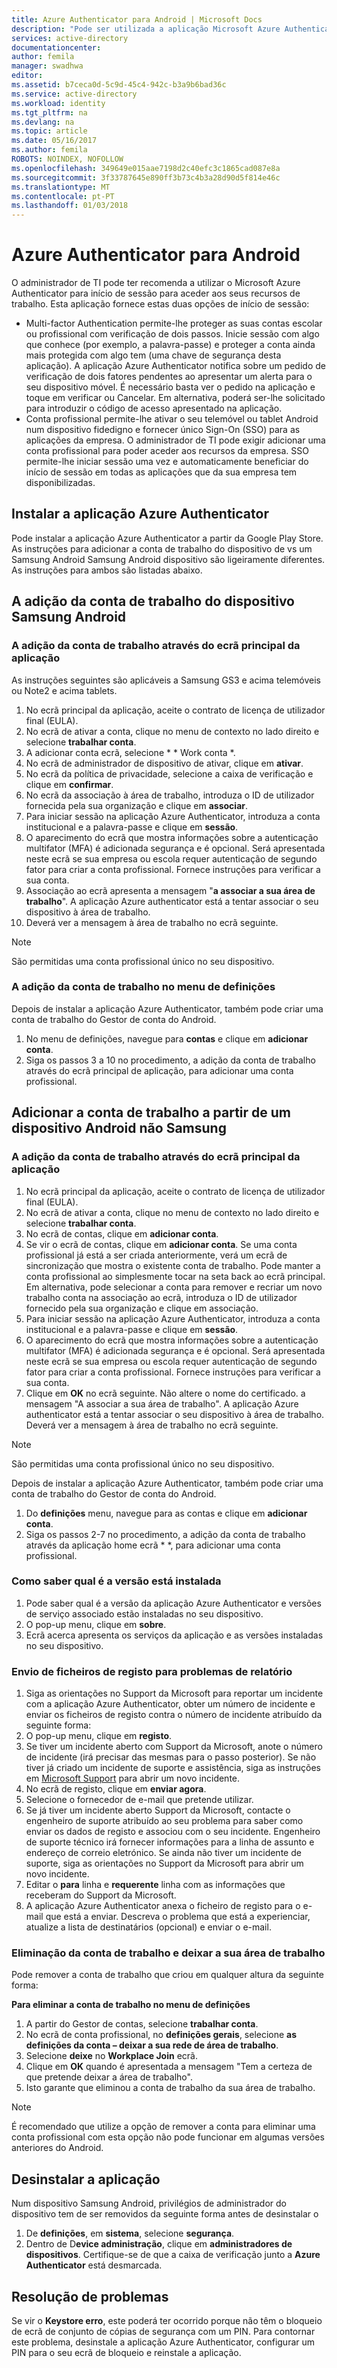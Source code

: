 ```yaml
---
title: Azure Authenticator para Android | Microsoft Docs
description: "Pode ser utilizada a aplicação Microsoft Azure Authenticator para início de sessão para aceder a recursos de trabalho. A aplicação Azure Authenticator notifica sobre um pedido de verificação de dois fatores pendentes ao apresentar um alerta para o seu dispositivo móvel."
services: active-directory
documentationcenter: 
author: femila
manager: swadhwa
editor: 
ms.assetid: b7ceca0d-5c9d-45c4-942c-b3a9b6bad36c
ms.service: active-directory
ms.workload: identity
ms.tgt_pltfrm: na
ms.devlang: na
ms.topic: article
ms.date: 05/16/2017
ms.author: femila
ROBOTS: NOINDEX, NOFOLLOW
ms.openlocfilehash: 349649e015aae7198d2c40efc3c1865cad087e8a
ms.sourcegitcommit: 3f33787645e890ff3b73c4b3a28d90d5f814e46c
ms.translationtype: MT
ms.contentlocale: pt-PT
ms.lasthandoff: 01/03/2018
---
```

# <a name="azure-authenticator-for-android"></a>Azure Authenticator para Android
O administrador de TI pode ter recomenda a utilizar o Microsoft Azure Authenticator para início de sessão para aceder aos seus recursos de trabalho. Esta aplicação fornece estas duas opções de início de sessão:

* Multi-factor Authentication permite-lhe proteger as suas contas escolar ou profissional com verificação de dois passos. Inicie sessão com algo que conhece (por exemplo, a palavra-passe) e proteger a conta ainda mais protegida com algo tem (uma chave de segurança desta aplicação). A aplicação Azure Authenticator notifica sobre um pedido de verificação de dois fatores pendentes ao apresentar um alerta para o seu dispositivo móvel. É necessário basta ver o pedido na aplicação e toque em verificar ou Cancelar. Em alternativa, poderá ser-lhe solicitado para introduzir o código de acesso apresentado na aplicação.
* Conta profissional permite-lhe ativar o seu telemóvel ou tablet Android num dispositivo fidedigno e fornecer único Sign-On (SSO) para as aplicações da empresa. O administrador de TI pode exigir adicionar uma conta profissional para poder aceder aos recursos da empresa. SSO permite-lhe iniciar sessão uma vez e automaticamente beneficiar do início de sessão em todas as aplicações que da sua empresa tem disponibilizadas.

## <a name="installing-the-azure-authenticator-app"></a>Instalar a aplicação Azure Authenticator
Pode instalar a aplicação Azure Authenticator a partir da Google Play Store.
As instruções para adicionar a conta de trabalho do dispositivo de vs um Samsung Android Samsung Android dispositivo são ligeiramente diferentes. As instruções para ambos são listadas abaixo.

## <a name="adding-the-work-account-from-samsung-android-device"></a>A adição da conta de trabalho do dispositivo Samsung Android
### <a name="adding-the-work-account-through-the-app-home-screen"></a>A adição da conta de trabalho através do ecrã principal da aplicação
As instruções seguintes são aplicáveis a Samsung GS3 e acima telemóveis ou Note2 e acima tablets.

1. No ecrã principal da aplicação, aceite o contrato de licença de utilizador final (EULA).
2. No ecrã de ativar a conta, clique no menu de contexto no lado direito e selecione **trabalhar conta**.
3. A adicionar conta ecrã, selecione * * Work conta *.
4. No ecrã de administrador de dispositivo de ativar, clique em **ativar**.
5. No ecrã da política de privacidade, selecione a caixa de verificação e clique em **confirmar**.
6. No ecrã da associação à área de trabalho, introduza o ID de utilizador fornecida pela sua organização e clique em **associar**.
7. Para iniciar sessão na aplicação Azure Authenticator, introduza a conta institucional e a palavra-passe e clique em **sessão**.
8. O aparecimento do ecrã que mostra informações sobre a autenticação multifator (MFA) é adicionada segurança e é opcional. Será apresentada neste ecrã se sua empresa ou escola requer autenticação de segundo fator para criar a conta profissional. Fornece instruções para verificar a sua conta.
9. Associação ao ecrã apresenta a mensagem "**a associar a sua área de trabalho**". A aplicação Azure authenticator está a tentar associar o seu dispositivo à área de trabalho.
10. Deverá ver a mensagem à área de trabalho no ecrã seguinte.

> [!NOTE]
> São permitidas uma conta profissional único no seu dispositivo.
> 
> 

### <a name="adding-the-work-account-from-the-settings-menu"></a>A adição da conta de trabalho no menu de definições
Depois de instalar a aplicação Azure Authenticator, também pode criar uma conta de trabalho do Gestor de conta do Android.

1. No menu de definições, navegue para **contas** e clique em **adicionar conta**.
2. Siga os passos 3 a 10 no procedimento, a adição da conta de trabalho através do ecrã principal de aplicação, para adicionar uma conta profissional.

## <a name="adding-the-work-account-from-a-non-samsung-android-device"></a>Adicionar a conta de trabalho a partir de um dispositivo Android não Samsung
### <a name="adding-the-work-account-through-the-app-home-screen"></a>A adição da conta de trabalho através do ecrã principal da aplicação
1. No ecrã principal da aplicação, aceite o contrato de licença de utilizador final (EULA).
2. No ecrã de ativar a conta, clique no menu de contexto no lado direito e selecione **trabalhar conta**.
3. No ecrã de contas, clique em **adicionar conta**.
4. Se vir o ecrã de contas, clique em **adicionar conta**. Se uma conta profissional já está a ser criada anteriormente, verá um ecrã de sincronização que mostra o existente conta de trabalho. Pode manter a conta profissional ao simplesmente tocar na seta back ao ecrã principal. Em alternativa, pode selecionar a conta para remover e recriar um novo trabalho conta na associação ao ecrã, introduza o ID de utilizador fornecido pela sua organização e clique em associação.
5. Para iniciar sessão na aplicação Azure Authenticator, introduza a conta institucional e a palavra-passe e clique em **sessão**.
6. O aparecimento do ecrã que mostra informações sobre a autenticação multifator (MFA) é adicionada segurança e é opcional. Será apresentada neste ecrã se sua empresa ou escola requer autenticação de segundo fator para criar a conta profissional. Fornece instruções para verificar a sua conta.
7. Clique em **OK** no ecrã seguinte. Não altere o nome do certificado.
   a mensagem "A associar a sua área de trabalho". A aplicação Azure authenticator está a tentar associar o seu dispositivo à área de trabalho.
   Deverá ver a mensagem à área de trabalho no ecrã seguinte.

> [!NOTE]
> São permitidas uma conta profissional único no seu dispositivo.
> 
> 

Depois de instalar a aplicação Azure Authenticator, também pode criar uma conta de trabalho do Gestor de conta do Android.

1. Do **definições** menu, navegue para as contas e clique em **adicionar conta**.
2. Siga os passos 2-7 no procedimento, a adição da conta de trabalho através da aplicação home ecrã * *, para adicionar uma conta profissional.

### <a name="how-to-find-out-which-version-is-installed"></a>Como saber qual é a versão está instalada
1. Pode saber qual é a versão da aplicação Azure Authenticator e versões de serviço associado estão instaladas no seu dispositivo.
2. O pop-up menu, clique em **sobre**.
3. Ecrã acerca apresenta os serviços da aplicação e as versões instaladas no seu dispositivo.

### <a name="sending-log-files-to-report-issues"></a>Envio de ficheiros de registo para problemas de relatório
1. Siga as orientações no Support da Microsoft para reportar um incidente com a aplicação Azure Authenticator, obter um número de incidente e enviar os ficheiros de registo contra o número de incidente atribuído da seguinte forma:
2. O pop-up menu, clique em **registo**.
3. Se tiver um incidente aberto com Support da Microsoft, anote o número de incidente (irá precisar das mesmas para o passo posterior). Se não tiver já criado um incidente de suporte e assistência, siga as instruções em [Microsoft Support](https://support.microsoft.com/en-us/contactus) para abrir um novo incidente.
4. No ecrã de registo, clique em **enviar agora**.
5. Selecione o fornecedor de e-mail que pretende utilizar.
6. Se já tiver um incidente aberto Support da Microsoft, contacte o engenheiro de suporte atribuído ao seu problema para saber como enviar os dados de registo e associou com o seu incidente. Engenheiro de suporte técnico irá fornecer informações para a linha de assunto e endereço de correio eletrónico. Se ainda não tiver um incidente de suporte, siga as orientações no Support da Microsoft para abrir um novo incidente.
7. Editar o **para** linha e **requerente** linha com as informações que receberam do Support da Microsoft.
8. A aplicação Azure Authenticator anexa o ficheiro de registo para o e-mail que está a enviar. Descreva o problema que está a experienciar, atualize a lista de destinatários (opcional) e enviar o e-mail.

### <a name="deleting-the-work-account-and-leaving-your-workplace"></a>Eliminação da conta de trabalho e deixar a sua área de trabalho
Pode remover a conta de trabalho que criou em qualquer altura da seguinte forma:

**Para eliminar a conta de trabalho no menu de definições**

1. A partir do Gestor de contas, selecione **trabalhar conta**.
2. No ecrã de conta profissional, no **definições gerais**, selecione **as definições da conta – deixar a sua rede de área de trabalho**.
3. Selecione **deixe** no **Workplace Join** ecrã.
4. Clique em **OK** quando é apresentada a mensagem "Tem a certeza de que pretende deixar a área de trabalho".
5. Isto garante que eliminou a conta de trabalho da sua área de trabalho.

> [!NOTE]
> É recomendado que utilize a opção de remover a conta para eliminar uma conta profissional com esta opção não pode funcionar em algumas versões anteriores do Android.
> 
> 

## <a name="uninstalling-the-app"></a>Desinstalar a aplicação
Num dispositivo Samsung Android, privilégios de administrador do dispositivo tem de ser removidos da seguinte forma antes de desinstalar o 

1. De **definições**, em **sistema**, selecione **segurança**.
2. Dentro de D**evice administração**, clique em **administradores de dispositivos**. Certifique-se de que a caixa de verificação junto a **Azure Authenticator** está desmarcada.

## <a name="troubleshooting"></a>Resolução de problemas
Se vir o **Keystore erro**, este poderá ter ocorrido porque não têm o bloqueio de ecrã de conjunto de cópias de segurança com um PIN. Para contornar este problema, desinstale a aplicação Azure Authenticator, configurar um PIN para o seu ecrã de bloqueio e reinstale a aplicação.

